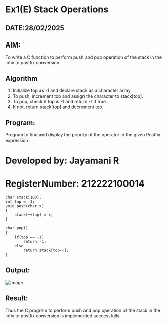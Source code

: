 # Ex1(E) Stack Operations
## DATE:28/02/2025
## AIM:
To write a C function to perform push and pop operation of the stack in the infix to postfix conversion.

## Algorithm
1. Initialize top as -1 and declare stack as a character array. 
2. To push, increment top and assign the character to stack[top]. 
3. To pop, check if top is -1 and return -1 if true. 
4. If not, return stack[top] and decrement top. 

## Program:

Program to find and display the priority of the operator in the given Postfix expression
# Developed by: Jayamani R 
# RegisterNumber: 212222100014 
```
char stack[100]; 
int top = -1; 
void push(char x) 
{ 
    stack[++top] = x; 
} 
 
char pop() 
{ 
    if(top == -1) 
        return -1; 
    else 
        return stack[top--]; 
}
```
## Output:
![image](https://github.com/user-attachments/assets/a6d5ec8a-5f11-486b-9296-240f41eb1e5a)



## Result:
Thus the C program to perform push and pop operation of the stack in the infix to postfix conversion is implemented successfully.

